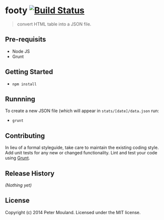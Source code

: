 # footy [![Build Status](https://secure.travis-ci.org/peter-mouland/footy.png?branch=master)](http://travis-ci.org/peter-mouland/footy)

> convert HTML table into a JSON file.

## Pre-requisits
 - Node JS
 - Grunt

## Getting Started
 - `npm install`

## Runnning
To create a new JSON file (which will appear in `stats/[date]/data.json` run:
 - `grunt`

## Contributing
In lieu of a formal styleguide, take care to maintain the existing coding style. Add unit tests for any new or changed functionality. Lint and test your code using [Grunt](http://gruntjs.com/).

## Release History
_(Nothing yet)_

## License
Copyright (c) 2014 Peter Mouland. Licensed under the MIT license.

